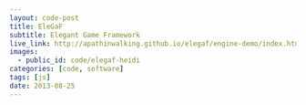 ```yaml
---
layout: code-post
title: EleGaF
subtitle: Elegant Game Framework
live_link: http://apathinwalking.github.io/elegaf/engine-demo/index.html
images:
  - public_id: code/elegaf-heidi
categories: [code, software]
tags: [js]
date: 2013-08-25
---
```


